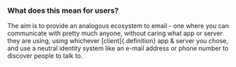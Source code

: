 ### What does this mean for users?

The aim is to provide an analogous ecosystem to email - one where you can communicate with pretty much anyone, without caring what app or server they are using, using whichever [client]{.definition} app & server you chose, and use a neutral identity system like an e-mail address or phone number to discover people to talk to.
